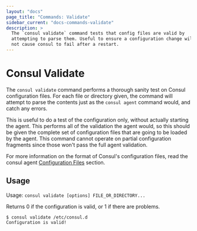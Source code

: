 ```yaml
---
layout: "docs"
page_title: "Commands: Validate"
sidebar_current: "docs-commands-validate"
description: >
  The `consul validate` command tests that config files are valid by
  attempting to parse them. Useful to ensure a configuration change will
  not cause consul to fail after a restart.
---
```


# Consul Validate

The `consul validate` command performs a thorough sanity test on Consul
configuration files. For each file or directory given, the command will
attempt to parse the contents just as the `consul agent` command would,
and catch any errors.

This is useful to do a test of the configuration only, without actually
starting the agent. This performs all of the validation the agent would, so
this should be given the complete set of configuration files that are going
to be loaded by the agent. This command cannot operate on partial
configuration fragments since those won't pass the full agent validation.

For more information on the format of Consul's configuration files, read the
consul agent [Configuration Files](/docs/agent/options.html#configuration-files)
section.

## Usage

Usage: `consul validate [options] FILE_OR_DIRECTORY...`

Returns 0 if the configuration is valid, or 1 if there are problems.

```text
$ consul validate /etc/consul.d
Configuration is valid!
```
